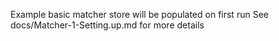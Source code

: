 Example basic matcher store will be populated on first run
See docs/Matcher-1-Setting.up.md for more details